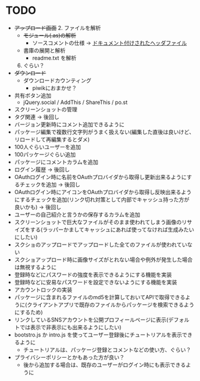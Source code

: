 # TODO

* ~~アップロード画面~~
  2. ファイルを解析
     * ~~モジュール(.as)の解析~~
       * ソースコメントの仕様 → [ドキュメント付けされたヘッダファイル](http://www.onionsoft.net/hsp/v33/doclib/HSP%20Document%20Library/hdl_usage.htm)
     * 書庫の展開と解析
       * readme.txt を解析
  6. ぐらい？
* ~~ダウンロード~~
  * ダウンロードカウンティング
    * piwikにおまかせ？
* 共有ボタン追加
  * jQuery.social / AddThis / ShareThis / po.st
* スクリーンショットの管理
* タグ関連 → 後回し
* バージョン更新時にコメント追加できるように
* パッケージ編集で複数行文字列がうまく扱えない(編集した直後は良いけど、リロードして再編集するとダメ)
* 100人ぐらいユーザーを追加
* 100パッケージぐらい追加
* パッケージにコメントカラムを追加
* ログイン履歴 → 後回し
* OAuthログイン時に名前をOAuthプロバイダから取得し更新出来るようにするチェックを追加 → 後回し
* OAuthログイン時にアイコンをOAuthプロバイダから取得し反映出来るようにするチェックを追加(リンク切れ対策として内部でキャッシュ持った方が良いかも) → 後回し
* ユーザーの自己紹介と言うかの保存するカラムを追加
* スクリーンショットで巨大なファイルがそのまま使われてしまう画像のリサイズをする(ラッパーかましてキャッシュにあれば使ってなければ生成みたいにしたい)
* スクショのアップロードでアップロードした全てのファイルが使われていない
* スクショアップロード時に画像サイズがとれない場合や例外が発生した場合は無視するように
* 登録時などにパスワードの強度を表示できるようにする機能を実装
* 登録時などに安易なパスワードを設定できないようにする機能を実装
* アカウントロックの実装
* パッケージに含まれるファイルのmd5を計算しておいてAPIで取得できるように(クライアントアプリで既存のファイルからパッケージを検索できるようにするため)
* リンクしているSNSアカウントを公開プロフィールページに表示(デフォルトでは表示で非表示にも出来るようにしたい)
* bootstro.js か intro.js を使ってユーザー登録後にチュートリアルを表示できるように
  * チュートリアルは、パッケージ登録とコメントなどの使い方、ぐらい？
* プライバシーポリシーとかもあった方が良い？
  * 後から追加する場合は、既存のユーザーがログイン時にも表示できるように
